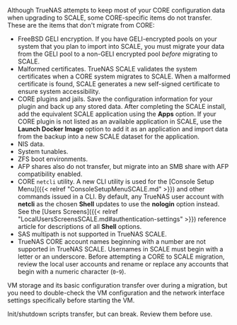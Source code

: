 &NewLine;

Although TrueNAS attempts to keep most of your CORE configuration data when upgrading to SCALE, some CORE-specific items do not transfer.
These are the items that don't migrate from CORE:

* FreeBSD GELI encryption.
  If you have GELI-encrypted pools on your system that you plan to import into SCALE, you must migrate your data from the GELI pool to a non-GELI encrypted pool *before* migrating to SCALE.
* Malformed certificates.
  TrueNAS SCALE validates the system certificates when a CORE system migrates to SCALE.
  When a malformed certificate is found, SCALE generates a new self-signed certificate to ensure system accessibility.
* CORE plugins and jails. Save the configuration information for your plugin and back up any stored data.
  After completing the SCALE install, add the equivalent SCALE application using the **Apps** option.
  If your CORE plugin is not listed as an available application in SCALE, use the **Launch Docker Image** option to add it as an application and import data from the backup into a new SCALE dataset for the application.
* NIS data.
* System tunables.
* ZFS boot environments.
* AFP shares also do not transfer, but migrate into an SMB share with AFP compatibility enabled.
* CORE `netcli` utility. A new CLI utility is used for the [Console Setup Menu]({{< relref "ConsoleSetupMenuSCALE.md" >}}) and other commands issued in a CLI.
  By default, any TrueNAS user account with **netcli** as the chosen **Shell** updates to use the **nologin** option instead. See the [Users Screens]({{< relref "LocalUsersScreensSCALE.md#authentication-settings" >}}) reference article for descriptions of all **Shell** options.
* SAS multipath is not supported in TrueNAS SCALE.
* TrueNAS CORE account names beginning with a number are not supported in TrueNAS SCALE.
  Usernames in SCALE must begin with a letter or an underscore.
  Before attempting a CORE to SCALE migration, review the local user accounts and rename or replace any accounts that begin with a numeric character (`0`-`9`).

VM storage and its basic configuration transfer over during a migration, but you need to double-check the VM configuration and the network interface settings specifically before starting the VM.

Init/shutdown scripts transfer, but can break. Review them before use.
